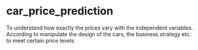 # car_price_prediction
To understand how exactly the prices vary with the independent variables. According to manipulate the design of the cars, the business strategy etc. to meet certain price levels
